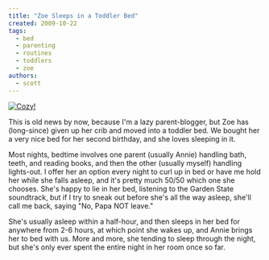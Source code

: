 ```yaml
---
title: "Zoe Sleeps in a Toddler Bed"
created: 2009-10-22
tags:
  - bed
  - parenting
  - routines
  - toddlers
  - zoe
authors:
  - scott
---
```


[![Cozy!](/images/3644335068_44ba30935c.jpg)](http://www.flickr.com/photos/spaceninja/3644335068/)

This is old news by now, because I'm a lazy parent-blogger, but Zoe has (long-since) given up her crib and moved into a toddler bed. We bought her a very nice bed for her second birthday, and she loves sleeping in it.

Most nights, bedtime involves one parent (usually Annie) handling bath, teeth, and reading books, and then the other (usually myself) handling lights-out. I offer her an option every night to curl up in bed or have me hold her while she falls asleep, and it's pretty much 50/50 which one she chooses. She's happy to lie in her bed, listening to the Garden State soundtrack, but if I try to sneak out before she's all the way asleep, she'll call me back, saying "No, Papa NOT leave."

She's usually asleep within a half-hour, and then sleeps in her bed for anywhere from 2-6 hours, at which point she wakes up, and Annie brings her to bed with us. More and more, she tending to sleep through the night, but she's only ever spent the entire night in her room once so far.
